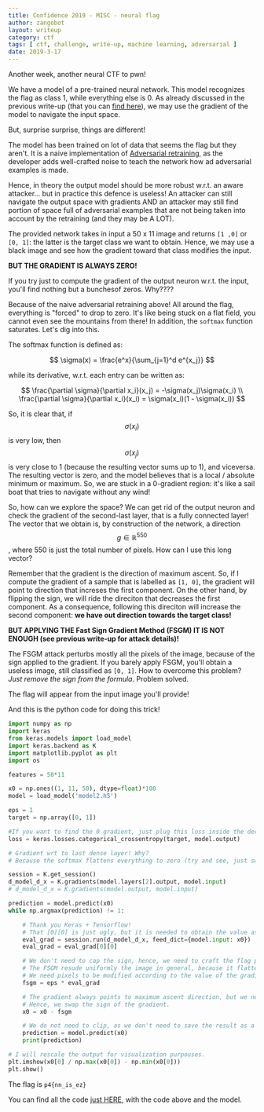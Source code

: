 ```yaml
---
title: Confidence 2019 - MISC - neural flag
author: zangobot
layout: writeup
category: ctf
tags: [ ctf, challenge, write-up, machine learning, adversarial ]
date: 2019-3-17 
---
```

<script type="text/javascript" src="http://cdn.mathjax.org/mathjax/latest/MathJax.js?config=TeX-AMS-MML_HTMLorMML"></script>

Another week, another neural CTF to pwn!

We have a model of a pre-trained neural network. This model recognizes the flag as class 1, while everything else is 0.
As already discussed in the previous write-up (that you can [find here](https://zenhack.it/writeups/UTCTF2019/facesafe/)), we may use the gradient of the model to navigate the input space.

But, surprise surprise, things are different!

The model has been trained on lot of data that seems the flag but they aren't.
It is a naive implementation of [Adversarial retraining](https://arxiv.org/pdf/1702.06280.pdf), as the developer adds well-crafted noise to teach the network how ad adversarial examples is made.

Hence, in theory the output model should be more robust w.r.t. an aware attacker... but in practice this defence is useless!
An attacker can still navigate the output space with gradients AND an attacker may still find portion of space full of adversarial examples that are not being taken into account by the retraining (and they may be A LOT).

The provided network takes in input a 50 x 11 image and returns ```[1 ,0]``` or ```[0, 1]```: the latter is the target class we want to obtain.
Hence, we may use a black image and see how the gradient toward that class modifies the input.

**BUT THE GRADIENT IS ALWAYS ZERO!**

If you try just to compute the gradient of the output neuron w.r.t. the input, you'll find nothing but a bunchesof zeros.
Why????

Because of the naive adversarial retraining above! All around the flag, everything is "forced" to drop to zero.
It's like being stuck on a flat field, you cannot even see the mountains from there!
In addition, the ```softmax``` function saturates. Let's dig into this.

The softmax function is defined as:

$$
\sigma(x) = \frac{e^x}{\sum_{j=1}^d e^{x_j}}
$$

while its derivative, w.r.t. each entry can be written as:

$$
\frac{\partial \sigma}{\partial x_i}(x_j) = -\sigma(x_j)\sigma(x_i)
\\
\frac{\partial \sigma}{\partial x_i}(x_i) = \sigma(x_i)(1 - \sigma(x_i))
$$

So, it is clear that, if $$\sigma(x_i)$$ is very low, then $$\sigma(x_j)$$ is very close to 1 (because the resulting vector sums up to 1), and viceversa.
The resulting vector is zero, and the model believes that is a local / absolute minimum or maximum.
So, we are stuck in a 0-gradient region: it's like a sail boat that tries to navigate without any wind!

So, how can we explore the space?
We can get rid of the output neuron and check the gradient of the second-last layer, that is a fully connected layer!
The vector that we obtain is, by construction of the network, a direction $$g \in \mathbb{R}^{550}$$, where 550 is just the total number of pixels.
How can I use this long vector?

Remember that the gradient is the direction of maximum ascent.
So, if I compute the gradient of a sample that is labelled as ```[1, 0]```, the gradient will point to direction that increses the first component.
On the other hand, by flipping the sign, we will ride the direciton that decreases the first component.
As a consequence, following this direciton will increase the second component: **we have out direction towards the target class!**

**BUT APPLYING THE Fast Sign Gradient Method (FSGM) IT IS NOT ENOUGH (see previous write-up for attack details)!**

The FSGM attack perturbs mostly all the pixels of the image, because of the sign applied to the gradient.
If you barely apply FSGM, you'll obtain a useless image, still classified as ```[0, 1]```.
How to overcome this problem?
*Just remove the sign from the formula*. Problem solved.

The flag will appear from the input image you'll provide!

And this is the python code for doing this trick!

```python
import numpy as np
import keras
from keras.models import load_model
import keras.backend as K
import matplotlib.pyplot as plt
import os

features = 50*11

x0 = np.ones((1, 11, 50), dtype=float)*100
model = load_model('model2.h5')

eps = 1
target = np.array([0, 1])

#If you want to find the 0 gradient, just plug this loss inside the derivative.
loss = keras.losses.categorical_crossentropy(target, model.output)

# Gradient wrt to last dense layer! Why?
# Because the softmax flattens everything to zero (try and see, just swap the definitions)

session = K.get_session()
d_model_d_x = K.gradients(model.layers[2].output, model.input)
# d_model_d_x = K.gradients(model.output, model.input)

prediction = model.predict(x0)
while np.argmax(prediction) != 1:

    # Thank you Keras + Tensorflow!
    # That [0][0] is just ugly, but it is needed to obtain the value as an array.
    eval_grad = session.run(d_model_d_x, feed_dict={model.input: x0})
    eval_grad = eval_grad[0][0]

    # We don't need to cap the sign, hence, we need to craft the flag point.
    # The FSGM resude uniformly the image in general, because it flattens the gradient to barely +/-1.
    # We need pixels to be modified according to the value of the gradient in their position.
    fsgm = eps * eval_grad

    # The gradient always points to maximum ascent direction, but we need to minimize.
    # Hence, we swap the sign of the gradient.
    x0 = x0 - fsgm

    # We do not need to clip, as we don't need to save the result as a regular image.
    prediction = model.predict(x0)
    print(prediction)

# I will rescale the output for visualization purpouses.
plt.imshow(x0[0] / np.max(x0[0]) - np.min(x0[0]))
plt.show()
```
The flag is `p4{nn_is_ez}`

You can find all the code [just HERE](../neuralflag.zip), with the code above and the model.
